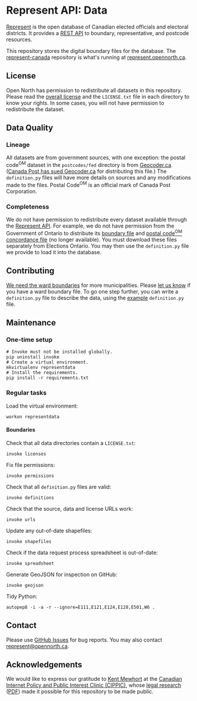 # Represent API: Data

[Represent](http://represent.opennorth.ca) is the open database of Canadian elected officials and electoral districts. It provides a [REST API](http://represent.opennorth.ca/api/) to boundary, representative, and postcode resources.

This repository stores the digital boundary files for the database. The [represent-canada](http://github.com/opennorth/represent-canada) repository is what's running at [represent.opennorth.ca](http://represent.opennorth.ca/).

## License

Open North has permission to redistribute all datasets in this repository. Please read the [overall license](http://github.com/opennorth/represent-canada-data/tree/master/LICENSE.txt) and the `LICENSE.txt` file in each directory to know your rights. In some cases, you will not have permission to redistribute the dataset.

## Data Quality

### Lineage

All datasets are from government sources, with one exception: the postal code<sup>OM</sup> dataset in the `postcodes/fed` directory is from [Geocoder.ca](http://geocoder.ca/). ([Canada Post has sued Geocoder.ca](http://geocoder.ca/?sued=1) for distributing this file.) The `definition.py` files will have more details on sources and any modifications made to the files. Postal Code<sup>OM</sup> is an official mark of Canada Post Corporation.

### Completeness

We do not have permission to redistribute every dataset available through the [Represent API](http://represent.opennorth.ca/api/). For example, we do not have permission from the Government of Ontario to distribute its [boundary file](http://www.elections.on.ca/en-CA/Tools/ElectoralDistricts/Shapefile.htm) and [postal code<sup>OM</sup> concordance file](http://www.elections.on.ca/en-CA/Tools/ElectoralDistricts/PostalCodeFile.htm) (no longer available). You must download these files separately from Elections Ontario. You may then use the `definition.py` file we provide to load it into the database.

## Contributing

[We need the ward boundaries](https://github.com/opennorth/represent-canada/issues/13) for more municipalities. Please [let us know](mailto:represent@opennorth.ca) if you have a ward boundary file. To go one step further, you can write a `definition.py` file to describe the data, using the [example](https://github.com/rhymeswithcycle/represent-boundaries/blob/master/definition.example.py) `definition.py` file.

## Maintenance

### One-time setup

    # Invoke must not be installed globally.
    pip uninstall invoke
    # Create a virtual environment.
    mkvirtualenv representdata
    # Install the requirements.
    pip install -r requirements.txt

### Regular tasks

Load the virtual environment:

    workon representdata

#### Boundaries

Check that all data directories contain a `LICENSE.txt`:

    invoke licenses

Fix file permissions:

    invoke permissions

Check that all `definition.py` files are valid:

    invoke definitions

Check that the source, data and license URLs work:

    invoke urls

Update any out-of-date shapefiles:

    invoke shapefiles

Check if the data request process spreadsheet is out-of-date:

    invoke spreadsheet

Generate GeoJSON for inspection on GitHub:

    invoke geojson

Tidy Python:

    autopep8 -i -a -r --ignore=E111,E121,E124,E128,E501,W6 .

## Contact

Please use [GitHub Issues](http://github.com/opennorth/represent-canada-data/issues) for bug reports. You may also contact [represent@opennorth.ca](mailto:represent@opennorth.ca).

## Acknowledgements

We would like to express our gratitude to [Kent Mewhort](http://www.openissues.ca/) at the [Canadian Internet Policy and Public Interest Clinic (CIPPIC)](http://www.cippic.ca/), whose [legal research](http://www.cippic.ca/en/open-licensing) ([PDF](http://www.cippic.ca/sites/default/files/CIPPIC%20-%20How%20to%20Redistribute%20Open%20Data.pdf)) made it possible for this repository to be made public.
